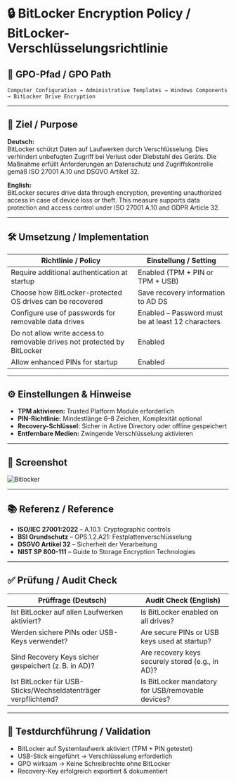 
# 🔒 BitLocker Encryption Policy / BitLocker-Verschlüsselungsrichtlinie

## 📌 GPO-Pfad / GPO Path
`Computer Configuration → Administrative Templates → Windows Components → BitLocker Drive Encryption`

---

## 🎯 Ziel / Purpose

**Deutsch:**  
BitLocker schützt Daten auf Laufwerken durch Verschlüsselung. Dies verhindert unbefugten Zugriff bei Verlust oder Diebstahl des Geräts. Die Maßnahme erfüllt Anforderungen an Datenschutz und Zugriffskontrolle gemäß ISO 27001 A.10 und DSGVO Artikel 32.

**English:**  
BitLocker secures drive data through encryption, preventing unauthorized access in case of device loss or theft. This measure supports data protection and access control under ISO 27001 A.10 and GDPR Article 32.

---

## 🛠️ Umsetzung / Implementation

| Richtlinie / Policy                                                           | Einstellung / Setting                           |
|--------------------------------------------------------------------------------|--------------------------------------------------|
| Require additional authentication at startup                                  | Enabled (TPM + PIN or TPM + USB)                |
| Choose how BitLocker-protected OS drives can be recovered                    | Save recovery information to AD DS              |
| Configure use of passwords for removable data drives                         | Enabled – Password must be at least 12 characters |
| Do not allow write access to removable drives not protected by BitLocker     | Enabled                                         |
| Allow enhanced PINs for startup                                               | Enabled                                         |

---

## ⚙️ Einstellungen & Hinweise

- **TPM aktivieren:** Trusted Platform Module erforderlich  
- **PIN-Richtlinie:** Mindestlänge 6–8 Zeichen, Komplexität optional  
- **Recovery-Schlüssel:** Sicher in Active Directory oder offline gespeichert  
- **Entfernbare Medien:** Zwingende Verschlüsselung aktivieren  

---

## 📸 Screenshot


![Bitlocker](https://github.com/user-attachments/assets/be8ec313-e879-46cb-a7a4-f438cc7392c0)


---

## 📚 Referenz / Reference

- **ISO/IEC 27001:2022** – A.10.1: Cryptographic controls  
- **BSI Grundschutz** – OPS.1.2.A21: Festplattenverschlüsselung  
- **DSGVO Artikel 32** – Sicherheit der Verarbeitung  
- **NIST SP 800-111** – Guide to Storage Encryption Technologies

---

## ✅ Prüfung / Audit Check

| Prüffrage (Deutsch)                                                | Audit Check (English)                                 |
|--------------------------------------------------------------------|--------------------------------------------------------|
| Ist BitLocker auf allen Laufwerken aktiviert?                     | Is BitLocker enabled on all drives?                   |
| Werden sichere PINs oder USB-Keys verwendet?                      | Are secure PINs or USB keys used at startup?          |
| Sind Recovery Keys sicher gespeichert (z. B. in AD)?               | Are recovery keys securely stored (e.g., in AD)?      |
| Ist BitLocker für USB-Sticks/Wechseldatenträger verpflichtend?    | Is BitLocker mandatory for USB/removable devices?     |

---

## 🧪 Testdurchführung / Validation

- BitLocker auf Systemlaufwerk aktiviert (TPM + PIN getestet)  
- USB-Stick eingeführt → Verschlüsselung erforderlich  
- GPO wirksam → Keine Schreibrechte ohne BitLocker  
- Recovery-Key erfolgreich exportiert & dokumentiert
